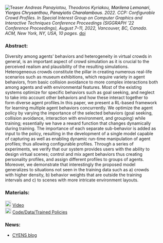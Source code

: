 ![Teaser](https://user-images.githubusercontent.com/94784611/170231686-6433104d-4ce2-43d5-9bb7-5461ad25f6a8.jpg)
_Andreas Panayiotou, Theodoros Kyriakou,_
<a href="https://marilenalemonari.github.io/" style="color: black; text-decoration: none;text-decoration-style: none;">_Marilena Lemonari_</a>,
<a href="http://www.cs.ucy.ac.cy/~yiorgos/" style="color: black; text-decoration: none;text-decoration-style: none;">_Yiorgos Chrysanthou_</a>,
<a href="https://totis77.github.io/" style="color: black; text-decoration: none;text-decoration-style: none;">_Panayiotis Charalambous_</a>.
_2022. CCP: Configurable Crowd Profiles. In Special Interest Group on Computer Graphics and Interactive Techniques Conference Proceedings (SIGGRAPH ’22 Conference  Proceedings), August 7–11, 2022, Vancouver, BC, Canada. ACM, New York, NY, USA, 10 pages._ [doi](https://doi.org/10.1145/3528233.3530712)

### Abstract:
Diversity among agents' behaviors and heterogeneity in virtual crowds in general, is an important aspect of crowd simulation as it is crucial to the perceived realism and plausibility of the resulting simulations.  Heterogeneous crowds constitute the pillar in creating numerous real-life scenarios such as museum exhibitions, which require variety in agent behaviors, from basic collision avoidance to more complex interactions both among agents and with environmental features. Most of the existing systems optimize for specific behaviors such as goal seeking, and neglect to take into account other behaviors and how these interact together to form diverse agent profiles.In this paper, we present a RL-based framework for learning multiple agent behaviors concurrently. We optimize the agent policy by varying the importance of the selected behaviors (goal seeking, collision avoidance, interaction with environment, and grouping) while training; essentially we have a reward function that changes dynamically during training. The importance of each separate sub-behavior is added as input to the policy, resulting in the development of a single model capable of capturing as well as enabling dynamic run-time manipulation of agent profiles; thus allowing configurable profiles. Through a series of experiments, we verify that our system provides users with the ability to design virtual scenes; control and mix agent behaviors thus creating personality profiles, and assign different profiles to groups of agents. Moreover, we demonstrate that interestingly the proposed model generalizes to situations not seen in the training data such as a) crowds with higher density, b) behavior weights that are outside the training intervals and c) to scenes with more intricate environment layouts.

<!---
<img src="https://user-images.githubusercontent.com/94784611/170267247-57bd33e3-7a24-433a-96be-ccdc246857ab.png" width="100" height="100" />
<img src="https://user-images.githubusercontent.com/94784611/170267225-8aeb314d-1739-4e25-8f90-2be8f0b6931b.png" width="100" height="100" />
<img src="https://user-images.githubusercontent.com/94784611/170267262-6eb88fec-2b60-486a-9eb8-b28570e3829b.jpg" width="100" height="100" />
--->

### Materials:
<img src="https://user-images.githubusercontent.com/94784611/170232148-224a3d29-5b06-4116-a323-8d5aecf2326f.png" width="20" height="20" /> [Video](https://www.youtube.com/watch?v=k5SAOnisBas)  
<img src="https://user-images.githubusercontent.com/94784611/170233045-f2d31fd8-15d7-402c-a522-121523110928.png" width="20" height="20" /> [Code/Data/Trained Policies](https://github.com/veupnea/CCP)

### News:
- [CYENS blog](https://www.cyens.org.cy/en-gb/media/blog/may-2022/new-learning-based-method-to-model-crowd-behaviour/?page=7)
